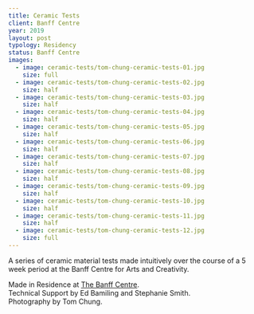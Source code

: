 ```yaml
---
title: Ceramic Tests
client: Banff Centre
year: 2019
layout: post
typology: Residency
status: Banff Centre
images:
  - image: ceramic-tests/tom-chung-ceramic-tests-01.jpg
    size: full
  - image: ceramic-tests/tom-chung-ceramic-tests-02.jpg
    size: half                                                                       
  - image: ceramic-tests/tom-chung-ceramic-tests-03.jpg
    size: half
  - image: ceramic-tests/tom-chung-ceramic-tests-04.jpg
    size: half
  - image: ceramic-tests/tom-chung-ceramic-tests-05.jpg
    size: half    
  - image: ceramic-tests/tom-chung-ceramic-tests-06.jpg
    size: half
  - image: ceramic-tests/tom-chung-ceramic-tests-07.jpg
    size: half              
  - image: ceramic-tests/tom-chung-ceramic-tests-08.jpg
    size: half
  - image: ceramic-tests/tom-chung-ceramic-tests-09.jpg
    size: half
  - image: ceramic-tests/tom-chung-ceramic-tests-10.jpg
    size: half
  - image: ceramic-tests/tom-chung-ceramic-tests-11.jpg
    size: half
  - image: ceramic-tests/tom-chung-ceramic-tests-12.jpg
    size: full                                        
---
```

A series of ceramic material tests made intuitively over the course of a 5 week period at the Banff Centre for Arts and Creativity.

Made in Residence at <a href="https://www.banffcentre.ca">The Banff Centre</a>.<br>
Technical Support by Ed Bamiling and Stephanie Smith.<br>
Photography by Tom Chung.<br>